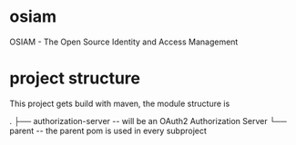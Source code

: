 osiam
=====

OSIAM - The Open Source Identity and Access Management

project structure
=================

This project gets build with maven, the module structure is

.
├── authorization-server -- will be an OAuth2 Authorization Server 
└── parent -- the parent pom is used in every subproject


